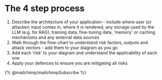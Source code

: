 # The 4 step process

1. Describe the architecture of your application - include where user (or attacker) input comes in, where it is rendered, any storage used by the LLM (e.g. for RAG), training data, fine-tuning data, ‘memory’ or caching mechanisms and any external data sources&#x20;
2. Walk through the flow-chart to understand risk factors, outputs and attack vectors - add them to your diagram as you go&#x20;
3. Add each ‘risk’ to your diagram and understand the applicability of each one&#x20;
4. Apply your defences to ensure you are mitigating all risks&#x20;

{% @mailchimp/mailchimpSubscribe %}

